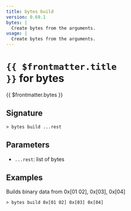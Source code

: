 ```yaml
---
title: bytes build
version: 0.69.1
bytes: |
  Create bytes from the arguments.
usage: |
  Create bytes from the arguments.
---
```


# <code>{{ $frontmatter.title }}</code> for bytes

<div class='command-title'>{{ $frontmatter.bytes }}</div>

## Signature

```> bytes build ...rest```

## Parameters

 -  `...rest`: list of bytes

## Examples

Builds binary data from 0x[01 02], 0x[03], 0x[04]
```shell
> bytes build 0x[01 02] 0x[03] 0x[04]
```
